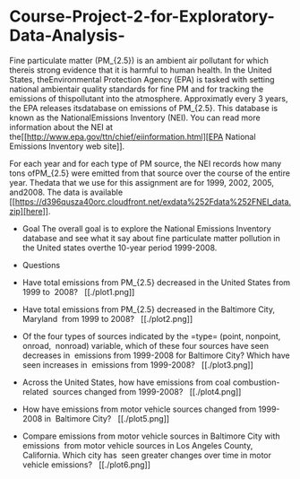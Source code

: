 # Course-Project-2-for-Exploratory-Data-Analysis-

Fine particulate matter (PM_{2.5}) is an ambient air pollutant for which thereis strong evidence that it is harmful to human health. 
In the United States, theEnvironmental Protection Agency (EPA) is tasked with setting national ambientair quality standards for fine
PM and for tracking the emissions of thispollutant into the atmosphere. Approximatly every 3 years, the EPA releases itsdatabase on
emissions of PM_{2.5}. This database is known as the NationalEmissions Inventory (NEI). You can read more information about the NEI 
at the[[http://www.epa.gov/ttn/chief/eiinformation.html][EPA National Emissions Inventory web site]].

For each year and for each type of PM source, the NEI records how many tons ofPM_{2.5} were emitted from that source 
over the course of the entire year. Thedata that we use for this assignment are for 1999, 2002, 2005, and2008. 
The data is available [[https://d396qusza40orc.cloudfront.net/exdata%252Fdata%252FNEI_data.zip][here]].

* Goal
The overall goal is to explore the National Emissions Inventory database and see what it say about 
fine particulate matter pollution in the United states overthe 10-year period 1999-2008.

* Questions
- Have total emissions from PM_{2.5} decreased in the United States from 1999 to  2008?
  [[./plot1.png]]
  
- Have total emissions from PM_{2.5} decreased in the Baltimore City, Maryland  from 1999 to 2008?
  [[./plot2.png]]
  
- Of the four types of sources indicated by the =type= (point, nonpoint, onroad,  nonroad) variable, which of these four sources have seen decreases in  emissions from 1999-2008 for Baltimore City? Which have seen increases in  emissions from 1999-2008? 
  [[./plot3.png]]
  
- Across the United States, how have emissions from coal combustion-related  sources changed from 1999-2008?
  [[./plot4.png]]
  
- How have emissions from motor vehicle sources changed from 1999-2008 in  Baltimore City?
  [[./plot5.png]]
  
- Compare emissions from motor vehicle sources in Baltimore City with emissions  from motor vehicle sources in Los Angeles County, California. Which city has  seen greater changes over time in motor vehicle emissions?
  [[./plot6.png]]
